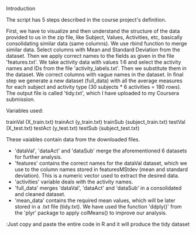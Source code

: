 Introduction

The script has 5 steps described in the course project's definition.

First, we have to visualize and then understand the structure of the data provided to us in the zip file, like Subject, Values, Activities, etc, basically consolidating similar data (same columns). We use rbind function to merge similar data.
Select columns with Mean and Standard Deviation from the dataset. Then we apply correct names to the fields as given in the file 'features.txt'.
We take activity data with values 1:6 and select the activity names and IDs from the file 'activity_labels.txt'. Then we  substitute them in the dataset.
We correct columns with vague names in the dataset.
In final step we generate a new dataset (full_data) with all the average measures for each subject and activity type (30 subjects * 6 activities = 180 rows). The output file is called 'tidy.txt', which I have uploaded to my Coursera submission.

Variables used:

trainVal (X_train.txt)
trainAct (y_train.txt)
trainSub (subject_train.txt)
testVal (X_test.txt)
testAct (y_test.txt)
testSub (subject_test.txt)

These vaiables contain data from the downloaded files.

- 'dataVal', 'dataAct' and 'dataSub' merge the aforementioned 6 datasets for further analysis.
- 'features' contains the correct names for the dataVal dataset, which we use to the column names stored in featuresMStdev (mean and standard deviation). This is a numeric vector used to extract the desired data.
- 'activities' variable deals with the activity names.
- 'full_data' merges 'dataVal', 'dataAct' and 'dataSub' in a consolidated and cleaned dataset.
- 'mean_data' contains the required mean values, which will be later stored in a .txt file (tidy.txt). We have used the function 'ddply()' from the 'plyr' package to apply colMeans() to improve our analysis.

:Just copy and paste the entire code in R and it will produce the tidy dataset
